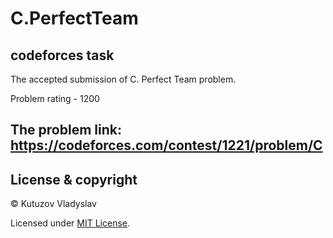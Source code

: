 # C.PerfectTeam
codeforces task
---
The accepted submission of C. Perfect Team problem.

Problem rating - 1200

The problem link: https://codeforces.com/contest/1221/problem/C
---
## License & copyright

© Kutuzov Vladyslav

Licensed under [MIT License](LICENSE).
